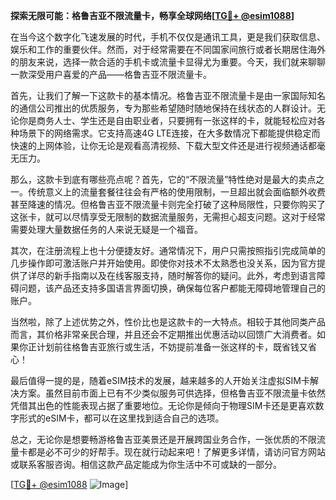 **探索无限可能：格鲁吉亚不限流量卡，畅享全球网络[[TG💪+ @esim1088](https://t.me/s/esim1088)]**

在当今这个数字化飞速发展的时代，手机不仅仅是通讯工具，更是我们获取信息、娱乐和工作的重要伙伴。然而，对于经常需要在不同国家间旅行或者长期居住海外的朋友来说，选择一款合适的手机卡或流量卡显得尤为重要。今天，我们就来聊聊一款深受用户喜爱的产品——格鲁吉亚不限流量卡。

首先，让我们了解一下这款卡的基本情况。格鲁吉亚不限流量卡是由一家国际知名的通信公司推出的优质服务，专为那些希望随时随地保持在线状态的人群设计。无论你是商务人士、学生还是自由职业者，只要拥有一张这样的卡，就能轻松应对各种场景下的网络需求。它支持高速4G LTE连接，在大多数情况下都能提供稳定而快速的上网体验，让你无论是观看高清视频、下载大型文件还是进行视频通话都毫无压力。

那么，这款卡到底有哪些亮点呢？首先，它的“不限流量”特性绝对是最大的卖点之一。传统意义上的流量套餐往往会有严格的使用限制，一旦超出就会面临额外收费甚至降速的情况。但格鲁吉亚不限流量卡则完全打破了这种局限性，只要你购买了这张卡，就可以尽情享受无限制的数据流量服务，无需担心超支问题。这对于经常需要处理大量数据任务的人来说无疑是一个福音。

其次，在注册流程上也十分便捷友好。通常情况下，用户只需按照指引完成简单的几步操作即可激活账户并开始使用。即使你对技术不太熟悉也没关系，因为官方提供了详尽的新手指南以及在线客服支持，随时解答你的疑问。此外，考虑到语言障碍问题，该产品还支持多国语言界面切换，确保每位客户都能无障碍地管理自己的账户。

当然啦，除了上述优势之外，性价比也是这款卡的一大特点。相较于其他同类产品而言，其价格非常亲民合理，并且还会不定期推出优惠活动以回馈广大消费者。如果你正计划前往格鲁吉亚旅行或生活，不妨提前准备一张这样的卡，既省钱又省心！

最后值得一提的是，随着eSIM技术的发展，越来越多的人开始关注虚拟SIM卡解决方案。虽然目前市面上已有不少类似服务可供选择，但格鲁吉亚不限流量卡依然凭借其出色的性能表现占据了重要地位。无论你是倾向于物理SIM卡还是更喜欢数字形式的eSIM卡，都可以在这里找到适合自己的选项。

总之，无论你是想要畅游格鲁吉亚美景还是开展跨国业务合作，一张优质的不限流量卡都是必不可少的好帮手。现在就行动起来吧！了解更多详情，请访问官方网站或联系客服咨询。相信这款产品定能成为你生活中不可或缺的一部分。

[[TG💪+ @esim1088](https://t.me/s/esim1088) ![Image](https://i.postimg.cc/4NQfJmqS/Snipaste-2025-05-13-00-14-12.png)]